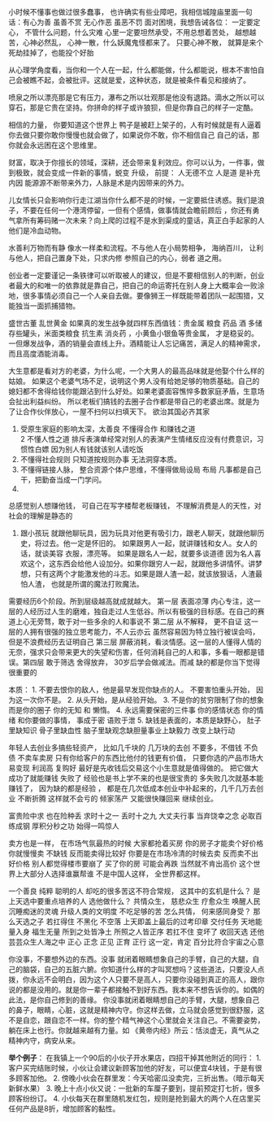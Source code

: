 小时候不懂事也做过很多蠢事， 也许确实有些业障吧，我相信城隍庙里面一句话：有心为善 虽善不赏   无心作恶  虽恶不罚  面对困境，我想告诫各位： 一定要定心， 不管什么问题，什么灾难  心里一定要坦然承受，不用总想着苦处， 越想越苦，心神必然乱， 心神一散，什么妖魔鬼怪都来了。 只要心神不散， 就算是来个死劫挂掉了，也能投个好胎


从心理学角度看，当你和一个人在一起，什么都能做，什么都能说，根本不害怕自己会被瞧不起，会被批评。这就是爱，这种状态，就是被条件看见和接纳了。


喷泉之所以漂亮那是它有压力，瀑布之所以壮观那是他没有退路。滴水之所以可以穿石，那是它贵在坚持。你拼命的样子或许狼狈，但是你靠自己的样子一定酷。

相信的力量， 你要知道这个世界上 鸭子是被赶上架子的，人有时候就是有人逼着你去做只要你敢你慢慢也就会做了，如果说你不敢，你不相信自己
自己的话，那你就会永远困在这个思维里。

财富，取决于你擅长的领域，深耕，还会带来复利效应。你可以认为，一件事，做到极致，就会变成一件新的事情，蜕变  升级， 前提： 人无德不立 人是道 是补充内因 能源源不断带来外力，人脉是术是内因带来的外力。

儿女情长只会影响你行走江湖当你什么都不是的时候，一定要抵住诱惑。我们是浪子，不要在任何一个港湾停留，一但有个感情，做事情就会瞻前顾后 ，你还有勇气拿所有筹码赌一次未来？向上爬的过程不是水到渠成的童话，真正白手起家的人他们是冷血动物。

水善利万物而有静 像水一样柔和流程。不与他人在小局势相争， 海纳百川， 让利与他人，把自己置身下处，只求内修  参照自己的内心，弱者 道之用。

创业者一定要谨记一条铁律可以听取被人的建议，但是不要相信别人的判断，创业者最大的和唯一的依靠就是靠自己，把自己的命运寄托在别人身上大概率会一败涂地，很多事情必须自己一个人亲自去做。要像狮王一样既能带着团队一起围猎，又能独当一面抓捕猎物。

盛世古董 乱世黄金    如果真的发生战争就四样东西值钱：贵金属 粮食 药品  酒  多储存些罐头，米面类粮食 抗生素 消炎药 ，小黄鱼小银鱼等贵金属， 才是稳妥的。 一但爆发战争，酒的销量会直线上升。酒精能让人忘记痛苦，满足人的精神需求，而且高度酒能消毒。

大生意都是看对方的老婆，为什么呢，一个大男人的最高品味就是他娶个什么样的姑娘。 如果这个老婆气场不足，说明这个男人没有给她足够的物质基础。自己的媳妇都不舍得给钱你能跟沾到什么好处。如果老婆面容憔悴多数家庭矛盾，生意场会扯出利益纠纷。 所以老板们搞钱的去圈子合作都是带自己的老婆出席。就是为了让合作伙伴放心，一屋不扫何以扫填天下。 欲治其国必齐其家

1. 受原生家庭的影响太深，太善良 不懂得合作  和赚钱之道  
2  不懂人性之道  排斥表演单经常对别人的表演产生情绪反应没有付费意识，习惯性白嫖  因为别人有钱就该别人请吃饭  
3.  不懂得社会规则 只知道按规则办事  无法洞穿本质。  
4.  不懂得链接人脉， 整合资源个体户思维，不懂得做局设局 布局  凡事都是自己干，把勤奋当成一门学问。
2.
总感觉别人想赚他钱， 可自己在写字楼帮老板赚钱， 不理解消费是人的天性，对社会的理解是静态的

1.  跟小孩玩 就跟他聊玩具，因为玩具对他更有吸引力，跟老人聊天，就跟他聊历史，将过去。他一定是怀旧的。  如果跟男人一起，就讲赚钱和女人。女人的话，就谈美容 衣服，漂亮等。
如果是跟名人一起，就要多谈道德 因为名人喜欢这个，这东西会给他人设加分。如果你跟穷人一起，就跟他多讲情怀。讲梦想，只有这两个才能激发他的斗志。如果是跟人渣一起，就该放狠话，人渣最怕人渣， 也就是所谓的魔法打败魔法。

需要经历6个阶段。所到层级越高就成就越大。 第一层  表面凉薄 内心专注，这一层的人经历过人生的磨难，独自走过人生低谷。所以有极强的目标感。在自己的赛道上心无旁骛，敢于对一些多余的人和事说不 
第二层    从不解释， 更不自证  这一层的人拥有很强的独立思考能力，不人云亦云 虽然容易因为特立独行被误会吗，但是不浪费经历去证明自己  第三层 屏蔽消耗，看淡情感。这一层的人懂得人情的无奈，强求只会带来更大的失望和伤害，任何消耗自己的人和事，多看一眼都是错误。第四层 敢于筛选  舍得放弃， 30岁后学会做减法。而减 缺的都是你当下觉得很重要的 

本质： 1. 不要去恨你的敌人，他是最早发现你缺点的人。 不要害怕重头开始， 因为这一次你不是。  2.  从头开始，是从经验开始。 3. 不是你的贫穷限制了你的想象 而是你的圈子 你的无知 和 懒惰。  4.  永远需要保密的三件事   你的感情状态  你的情绪 和你要做的事情， 事成于密  语败于泄    5.  缺钱是表面的，本质是缺野心， 肚子里缺知识  骨子里缺血性 脑子里缺观念缺胆量事业上缺毅力  改变上缺行动 

年轻人去创业多搞些轻资产， 比如几千块的  几万块的去创  不要多，不借钱  不负债   不卖车卖房  只有你给客户的东西比他付的钱更有价值， 只要你选的产品市场大  易变现 利润高 复购好  最好是先收钱后交易这个小生意就是值得做的。  把它做大 成功了就能赚钱  失败了 经验也是书上学不来的也是很宝贵的 多失败几次就基本能赚钱了，  因为缺的都是经验 ， 都是在几次低成本创业中补起来的，几千几万去创业 不断折腾 这样就不会亏的 倾家荡产 又能很快赚回来  继续创业。

富贵险中求 也在险种丢   求时十之一  丢时十之九  大丈夫行事 当弃饶幸之念  必取百练成钢  厚积分秒之功   始得一鸣惊人

卖方也是一样，  在市场气氛最热的时候 大家都抢着买房 你的房子才能卖个好价格  你就慢慢卖 不缺钱  反而能卖得比较好   你要是在市场冷清的时候去卖  反而卖不出好价格   别人都觉得楼市要崩了  买了你的房 可能会再跌  当然就不肯出高价  这个世界上大部分人选择谁赢帮谁  不是中国人这样， 全世界都这样。

一个善良 纯粹  聪明的人 却吃的很多苦这不符合常规， 这其中的玄机是什么？  是上天选中要重点培养的人  选他做什么？ 共情众生， 慈悲众生 疗愈众生  唤醒人民沉睡痴迷的灵魂  升级人类的文明度  不吃足够的苦 怎么共情， 何来感同身受？ 那么天选之子  若扛得住 不黑化  不空落  上天即盖上最后的过考印章  交付任务  天地能量入身   福生无量  所到之处皆净土  所照之人皆正序  若扛不住  变坏了 收回天选 还他芸芸众生人海之中   正心  正念  正见  正育 正行   这一定，肯定  百分比符合宇宙之心意 

你没事，不要想外边的东西。没事 就闭着眼睛想象自己的手臂，自己的大腿，自己的脑袋，自己的五脏六腑。你知道什么样的才叫冥想吗？这些道法，只要没人点拨，你永远不会明白，因为这个人只要不是高人，只要你没碰到真正的高人，跟你说的都是没用的。就是你一辈子都接触不到好东西。我本来不想告诉你的。如偶的此法，是你自己修到的善缘。
你没事就闭着眼睛想自己的手臂，大腿，想象自己的鼻子，眼睛，心脏，这就是精神内守。你这样去做，立马就会感觉到很舒服，这不是自恋，跟自恋不一样。你的整个精气神这个心里就会关注自己。不需要姿势，躺在床上也行。你就越来越有力量。如 《黄帝内经》所云：恬淡虚无，真气从之精神内守，病安从来。

**举个例子**： 在我镇上一个90后的小伙子开水果店，四招干掉其他附近的同行： 1. 客户买完结账时候，小伙让会建议新顾客加他的好友，可以便宜4块钱，于是有很多顾客加他。  2.  傍晚小伙会在群里发：今天哈密瓜没卖完，三折出售。（暗示每天新鲜水果）  3. 晚上十点小伙又说：一批新的车厘子要到，提前预定打七折，很多顾客纷纷订。 4. 小伙每天在群里随机发红包，规则是抢到最大的两个人在店里买任何产品是8折，增加顾客的黏性。








